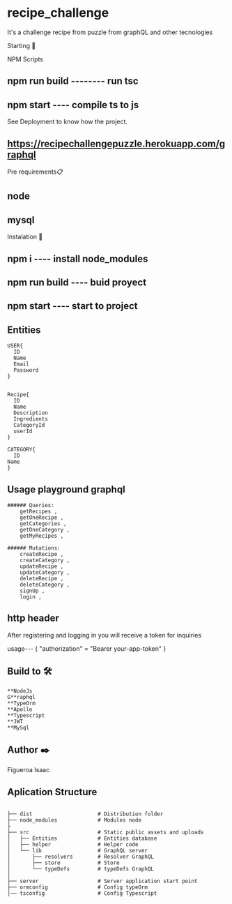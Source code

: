 

# recipe_challenge

It's a challenge recipe from puzzle from graphQL and other tecnologies


Starting 🚀

NPM Scripts

## npm run build -------- run tsc
## npm start ---- compile ts to js



See Deployment to know how the project.
## https://recipechallengepuzzle.herokuapp.com/graphql 




Pre requirements📋

## node
## mysql


Instalation 🔧

## npm i ---- install node_modules
## npm run build ---- buid proyect
## npm start ---- start to project


## Entities

```
USER{
  ID
  Name
  Email
  Password
}


Recipe{
  ID
  Name
  Description
  Ingredients
  CategoryId
  userId 
}

CATEGORY{
  ID
Name
}
```
## Usage playground graphql 
```
###### Queries:
	getRecipes ,
	getOneRecipe ,
 	getCategories ,
	getOneCategory ,
	getMyRecipes ,
  
###### Mutations:
	createRecipe ,
	createCategory ,
	updateRecipe ,
	updateCategory ,
	deleteRecipe ,
	deleteCategory ,
	signUp ,
	login ,

```
## http header

After registering and logging in you will receive a token for inquiries

usage---
{
  "authorization" = "Bearer your-app-token"
}




## Build to 🛠️
```
**NodeJs
G**raphql
**TypeOrm
**Apollo
**Typescript
**JWT
**MySql

```

## Author ✒️

Figueroa Isaac

## Aplication Structure


```

├── dist                     # Distribution folder
├── node_modules             # Modules node
├                                         
├── src                      # Static public assets and uploads
│   ├── Entities             # Entities database
│   ├── helper               # Helper code
│   └── lib                  # GraphQL server
│       ├── resolvers        # Resolver GraphQL 
│       ├── store            # Store
│       └── typeDefs         # typeDefs GraphQL
│               
├── server                   # Server application start point
├── ormconfig                # Config typeOrm 
│── tsconfig                 # Config Typescript


```